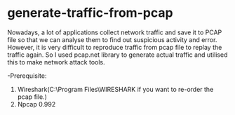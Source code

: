 # generate-traffic-from-pcap

Nowadays, a lot of applications collect network traffic and save it to PCAP file so that we can analyse them to find out suspicious activity and error. However, it is very difficult to reproduce traffic from pcap file to replay the traffic again. So I used pcap.net library to generate actual traffic and utilised this to make network attack tools.

-Prerequisite: 
1. Wireshark(C:\Program Files\WIRESHARK if you want to re-order the pcap file.)
2. Npcap 0.992
